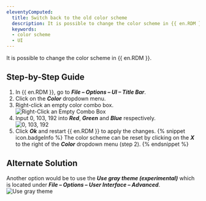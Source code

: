 ```yaml
---
eleventyComputed:
  title: Switch back to the old color scheme
  description: It is possible to change the color scheme in {{ en.RDM }}.
  keywords:
  - color scheme
  - UI
---
```

It is possible to change the color scheme in {{ en.RDM }}.

## Step-by-Step Guide

1. In {{ en.RDM }}, go to ***File – Options – UI – Title Bar***.
1. Click on the ***Color*** dropdown menu.
1. Right-click an empty color combo box.  
![Right-Click an Empty Combo Box](https://webdevolutions.azureedge.net/docs/en/kb/KB0008.png)
1. Input 0, 103, 192 into ***Red***, ***Green*** and ***Blue*** respectively.  
![0, 103, 192](https://webdevolutions.azureedge.net/docs/en/kb/KB0009.png)
1. Click ***Ok*** and restart {{ en.RDM }} to apply the changes.
{% snippet icon.badgeInfo %}
The color scheme can be reset by clicking on the ***X*** to the right of the ***Color*** dropdown menu (step 2).
{% endsnippet %}

## Alternate Solution

Another option would be to use the ***Use gray theme (experimental)*** which is located under ***File – Options – User Interface – Advanced***.  
![Use gray theme](https://webdevolutions.azureedge.net/docs/en/kb/KB0010.png)
